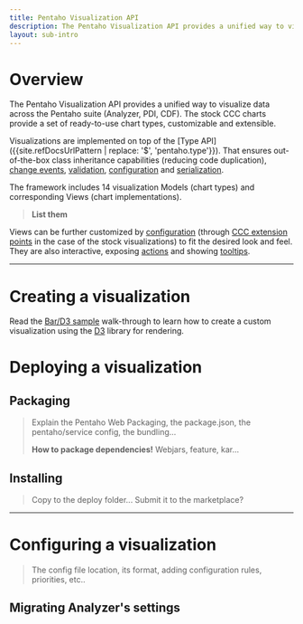 ```yaml
---
title: Pentaho Visualization API
description: The Pentaho Visualization API provides a unified way to visualize data across the Pentaho suite (Analyzer, PDI, CDF).
layout: sub-intro
---
```


# Overview

The Pentaho Visualization API provides a unified way to visualize data across the Pentaho suite (Analyzer, PDI, CDF).
The stock CCC charts provide a set of ready-to-use chart types, customizable and extensible.

Visualizations are implemented on top of the 
[Type API]({{site.refDocsUrlPattern | replace: '$', 'pentaho.type'}}).
That ensures out-of-the-box class inheritance capabilities (reducing code duplication), 
[change events](another-page), 
[validation](another-page), 
[configuration](another-page) and 
[serialization](another-page).

The framework includes 14 visualization Models (chart types) and corresponding Views (chart implementations).

> **List them**

Views can be further customized by [configuration](another-page) 
(through [CCC extension points](another-page) in the case of the stock visualizations) to fit the desired look and feel.
They are also interactive, exposing [actions](another-page) and showing [tooltips](another-page).

----

# Creating a visualization

Read the [Bar/D3 sample](samples/bar-d3-sandbox) walk-through to learn how to create a custom visualization
using the [D3](https://d3js.org/) library for rendering.

# Deploying a visualization

## Packaging
> Explain the Pentaho Web Packaging, the package.json, the pentaho/service config, the bundling...
> 
> **How to package dependencies!** Webjars, feature, kar...

## Installing
> Copy to the deploy folder... Submit it to the marketplace?

----

# Configuring a visualization
> The config file location, its format, adding configuration rules, priorities, etc..

## Migrating Analyzer's settings
